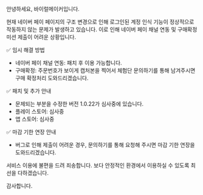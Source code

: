 안녕하세요, 바이럴메이커입니다.

현재 네이버 페이 페이지의 구조 변경으로 인해 로그인된 계정 인식 기능이 정상적으로 작동하지 않는 문제가 발생하고 있습니다. 이로 인해 네이버 페이 채널 연동 및 구매확정 미션 제출이 어려운 상황입니다.

✅ 임시 해결 방법

- 네이버 페이 채널 연동: 패치 후 이용 가능합니다.
- 구매확정: 주문번호가 보이게 캡처본을 찍어서 체험단 문의하기를 통해 남겨주시면 구매 확정처리 도와드리겠습니다.


✅ 패치 및 추가 안내

- 문제되는 부분을 수정한 버전 1.0.22가 심사중에 있습니다.
- 플레이 스토어: 심사중
- 앱 스토어: 심사중

✅ 마감 기한 연장 안내
- 버그로 인해 제출이 어려운 경우, 문의하기를 통해 요청해 주시면 마감 기한 연장을 도와드리겠습니다.

서비스 이용에 불편을 드려 죄송합니다. 보다 안정적인 환경에서 이용하실 수 있도록 최선을 다하겠습니다.

감사합니다.
